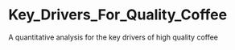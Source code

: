 # Key_Drivers_For_Quality_Coffee
 A quantitative analysis for the key drivers of high quality coffee
